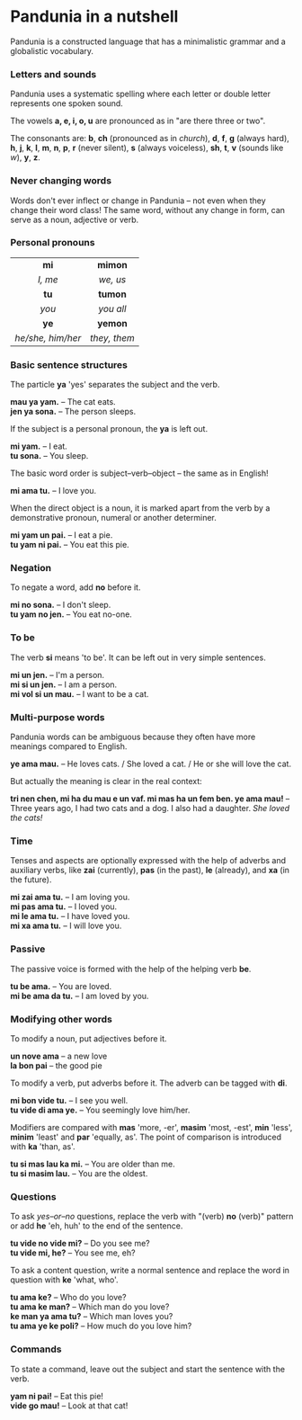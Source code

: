# Pandunia in a nutshell

Pandunia is a constructed language that has a minimalistic grammar and a globalistic vocabulary.

### Letters and sounds

Pandunia uses a systematic spelling where
each letter or double letter represents one spoken sound.

The vowels **a, e, i, o, u** are pronounced as in "are there three or two".

The consonants are:
**b**,
**ch** (pronounced as in _church_),
**d**,
**f**,
**g** (always hard),
**h**,
**j**,
**k**,
**l**,
**m**,
**n**,
**p**,
**r** (never silent),
**s** (always voiceless),
**sh**,
**t**,
**v** (sounds like _w_),
**y**,
**z**.

### Never changing words

Words don't ever inflect or change in Pandunia
– not even when they change their word class!
The same word, without any change in form, can serve as a noun, adjective or verb.

### Personal pronouns

|                   |              |
|:-----------------:|:------------:|
| **mi**            | **mimon**    |
| _I, me_           | _we, us_     |
| **tu**            | **tumon**    |
| _you_             | _you all_    |
| **ye**            | **yemon**    |
| _he/she, him/her_ | _they, them_ |

### Basic sentence structures

The particle **ya** 'yes' separates the subject and the verb.

**mau ya yam.**
– The cat eats.  
**jen ya sona.**
– The person sleeps.

If the subject is a personal pronoun, the **ya** is left out.

**mi yam.**
– I eat.  
**tu sona.**
– You sleep.

The basic word order is subject–verb–object
– the same as in English!

**mi ama tu.**
– I love you.

When the direct object is a noun, it is marked apart from the verb by a demonstrative pronoun, numeral or another determiner.

**mi yam un pai.**
– I eat a pie.  
**tu yam ni pai.**
– You eat this pie.

### Negation

To negate a word, add **no** before it.

**mi no sona.**
– I don't sleep.  
**tu yam no jen.**
– You eat no-one.

### To be

The verb **si** means 'to be'.
It can be left out in very simple sentences.

**mi un jen.**
– I'm a person.  
**mi si un jen.**
– I am a person.  
**mi vol si un mau.**
– I want to be a cat.

### Multi-purpose words

Pandunia words can be ambiguous because they often have more meanings compared to English.

**ye ama mau.**
– He loves cats. / She loved a cat. / He or she will love the cat.

But actually the meaning is clear in the real context:

**tri nen chen, mi ha du mau e un vaf. mi mas ha un fem ben. ye ama mau!**
– Three years ago, I had two cats and a dog. I also had a daughter. _She loved the cats!_

### Time

Tenses and aspects are optionally expressed with the help of adverbs and auxiliary verbs, like
**zai**
(currently),
**pas**
(in the past),
**le**
(already), and
**xa**
(in the future).

**mi zai ama tu.**
– I am loving you.  
**mi pas ama tu.**
– I loved you.  
**mi le ama tu.**
– I have loved you.  
**mi xa ama tu.**
– I will love you.

### Passive

The passive voice is formed with the help of the helping verb
**be**.

**tu be ama.**
– You are loved.  
**mi be ama da tu.**
– I am loved by you.

### Modifying other words

To modify a noun, put adjectives before it.

**un nove ama**
– a new love  
**la bon pai**
– the good pie

To modify a verb, put adverbs before it.
The adverb can be tagged with **di**.

**mi bon vide tu.**
– I see you well.  
**tu vide di ama ye.**
– You seemingly love him/her.

Modifiers are compared with
**mas** 'more, -er', **masim** 'most, -est',
**min** 'less', **minim** 'least' and **par** 'equally, as'.
The point of comparison is introduced with **ka** 'than, as'.

**tu si mas lau ka mi.**
– You are older than me.  
**tu si masim lau.**
– You are the oldest.

### Questions

To ask _yes–or–no_ questions, replace the verb with "(verb) **no** (verb)" pattern or add **he** 'eh, huh' to the end of the sentence.

**tu vide no vide mi?**
– Do you see me?  
**tu vide mi, he?**
– You see me, eh?

To ask a content question, write a normal sentence and replace the word in question with
**ke**
'what, who'.

**tu ama ke?**
– Who do you love?  
**tu ama ke man?**
– Which man do you love?  
**ke man ya ama tu?**
– Which man loves you?  
**tu ama ye ke poli?**
– How much do you love him?

### Commands

To state a command, leave out the subject and start the sentence with the verb.

**yam ni pai!**
– Eat this pie!  
**vide go mau!**
– Look at that cat!

